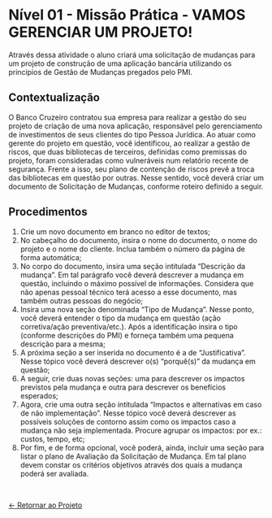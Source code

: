 # Nível 01 - Missão Prática - VAMOS GERENCIAR UM PROJETO!

Através dessa atividade o aluno criará uma solicitação de mudanças para um projeto de construção de uma aplicação bancária utilizando os princípios de Gestão de Mudanças pregados pelo PMI.

## Contextualização

O Banco Cruzeiro contratou sua empresa para realizar a gestão do seu projeto de criação de uma nova aplicação, responsável pelo gerenciamento de investimentos de seus clientes do tipo Pessoa Jurídica. Ao atuar como gerente do projeto em questão, você identificou, ao realizar a gestão de riscos, que duas bibliotecas de terceiros, definidas como premissas do projeto, foram consideradas como vulneráveis num relatório recente de segurança. Frente a isso, seu plano de contenção de riscos prevê a troca das bibliotecas em questão por outras. Nesse sentido, você deverá criar um documento de Solicitação de Mudanças, conforme roteiro definido a seguir.

## Procedimentos
  1. Crie um novo documento em branco no editor de textos;
  2. No cabeçalho do documento, insira o nome do documento, o nome do projeto e o nome do cliente. Inclua também o número da página de forma automática;
  3. No corpo do documento, insira uma seção intitulada “Descrição da mudança”. Em tal parágrafo você deverá descrever a mudança em questão, incluindo o máximo possível de informações. Considera que não apenas pessoal técnico terá acesso a esse documento, mas também outras pessoas do negócio;
  4. Insira uma nova seção denominada “Tipo de Mudança”. Nesse ponto, você deverá entender o tipo da mudança em questão (ação corretiva/ação preventiva/etc.). Após a identificação insira o tipo (conforme descrições do PMI) e forneça também uma pequena descrição para a mesma;
  5. A próxima seção a ser inserida no documento é a de “Justificativa”. Nesse tópico você deverá descrever o(s) “porquê(s)” da mudança em questão;
  6. A seguir, crie duas novas seções: uma para descrever os impactos previstos pela mudança e outra para descrever os benefícios esperados;
  7. Agora, crie uma outra seção intitulada “Impactos e alternativas em caso de não implementação”. Nesse tópico você deverá descrever as possíveis soluções de contorno assim como os impactos caso a mudança não seja implementada. Procure agrupar os impactos: por ex.: custos, tempo, etc;
  8. Por fim, e de forma opcional, você poderá, ainda, incluir uma seção para listar o plano de Avaliação da Solicitação de Mudança. Em tal plano devem constar os critérios objetivos através dos quais a mudança poderá ser avaliada.

<br>
  
[<- Retornar ao Projeto](https://github.com/GilvanPOliveira/FullStack/tree/main/Mundo05/gerenciarProjeto)

